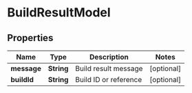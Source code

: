 
# BuildResultModel

## Properties
Name | Type | Description | Notes
------------ | ------------- | ------------- | -------------
**message** | **String** | Build result message |  [optional]
**buildId** | **String** | Build ID or reference |  [optional]



